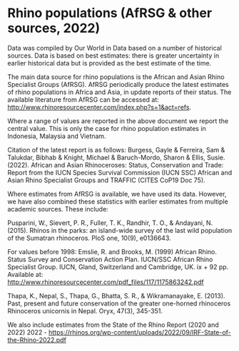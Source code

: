 # Rhino populations (AfRSG & other sources, 2022)

Data was compiled by Our World in Data based on a number of historical sources. Data is based on best estimates: there is greater uncertainty in earlier historical data but is provided as the best estimate of the time. 

The main data source for rhino populations is the African and Asian Rhino Specialist Groups (AfRSG). AfRSG periodically produce the latest estimates of rhino populations in Africa and Asia, in update reports of their status. The available literature from AfRSG can be accessed at: http://www.rhinoresourcecenter.com/index.php?s=1&act=refs.

Where a range of values are reported in the above document we report the central value. This is only the case for rhino population estimates in Indonesia, Malaysia and Vietnam.

Citation of the latest report is as follows:
Burgess, Gayle & Ferreira, Sam & Talukdar, Bibhab & Knight, Michael & Baruch-Mordo, Sharon & Ellis, Susie. (2022). African and Asian Rhinoceroses: Status, Conservation and Trade: Report from the IUCN Species Survival Commission (IUCN SSC) African and Asian Rhino Specialist Groups and TRAFFIC (CITES CoP19 Doc 75). 

Where estimates from AfRSG is available, we have used its data. However, we have also combined these statistics with earlier estimates from multiple academic sources. These include:

Pusparini, W., Sievert, P. R., Fuller, T. K., Randhir, T. O., & Andayani, N. (2015). Rhinos in the parks: an island-wide survey of the last wild population of the Sumatran rhinoceros. PloS one, 10(9), e0136643.

For values before 1998: 
Emslie, R. and Brooks, M. (1999) African Rhino. Status Survey and Conservation Action Plan. IUCN/SSC African Rhino Specialist Group. IUCN, Gland, Switzerland and Cambridge, UK. ix + 92 pp. Available at: http://www.rhinoresourcecenter.com/pdf_files/117/1175863242.pdf

Thapa, K., Nepal, S., Thapa, G., Bhatta, S. R., & Wikramanayake, E. (2013). Past, present and future conservation of the greater one-horned rhinoceros Rhinoceros unicornis in Nepal. Oryx, 47(3), 345-351.

We also include estimates from the State of the Rhino Report (2020 and 2022)
2022 - https://rhinos.org/wp-content/uploads/2022/09/IRF-State-of-the-Rhino-2022.pdf